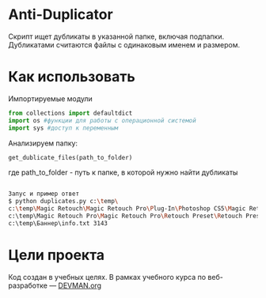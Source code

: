 # Anti-Duplicator

Скрипт ищет дубликаты в указанной папке, включая подпапки.
Дубликатами считаются файлы с одинаковым именем и размером.

# Как использовать

Импортируемые модули
```python
from collections import defaultdict
import os #функции для работы с операционной системой
import sys #доступ к переменным
```

Анализируем папку:
```python
get_dublicate_files(path_to_folder)
```
где
  path_to_folder - путь к папке, в которой нужно найти дубликаты

```bash

Запус и пример ответ
$ python duplicates.py c:\temp\
c:\temp\Magic Retouch\Magic Retouch Pro\Plug-In\Photoshop CS5\Magic Retouch Pro v2.3.zxp 821390
c:\temp\Magic Retouch Pro\Magic Retouch Pro\Retouch Preset\Retouch Preset.tpl 90192
c:\temp\Баннер\info.txt 3143
```

# Цели проекта

Код создан в учебных целях. В рамках учебного курса по веб-разработке ― [DEVMAN.org](https://devman.org)
